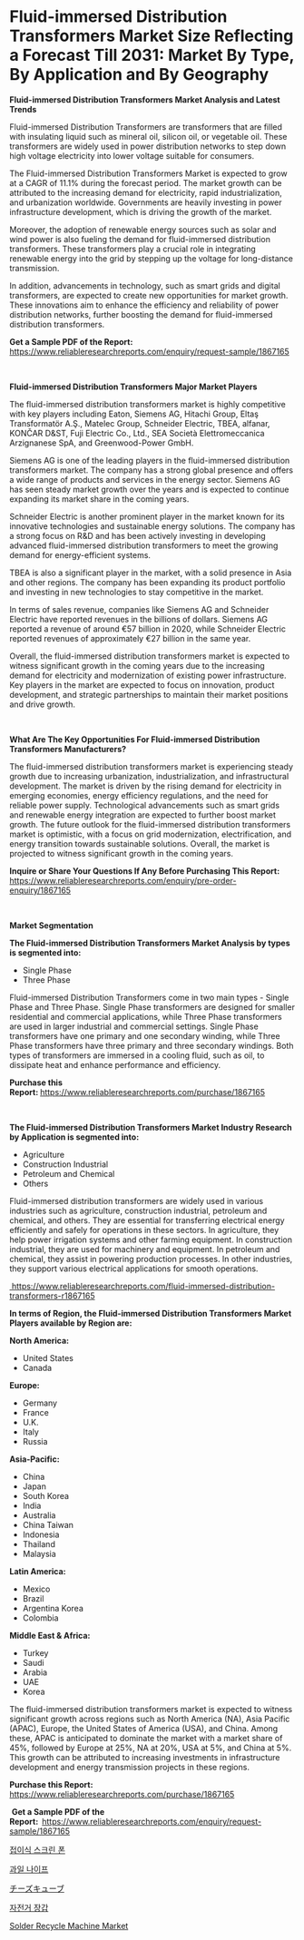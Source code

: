 <p><h1>Fluid-immersed Distribution Transformers Market Size Reflecting a Forecast Till 2031: Market By Type, By Application and By Geography</h1></p><p><strong>Fluid-immersed Distribution Transformers Market Analysis and Latest Trends</strong></p>
<p><p>Fluid-immersed Distribution Transformers are transformers that are filled with insulating liquid such as mineral oil, silicon oil, or vegetable oil. These transformers are widely used in power distribution networks to step down high voltage electricity into lower voltage suitable for consumers.</p><p>The Fluid-immersed Distribution Transformers Market is expected to grow at a CAGR of 11.1% during the forecast period. The market growth can be attributed to the increasing demand for electricity, rapid industrialization, and urbanization worldwide. Governments are heavily investing in power infrastructure development, which is driving the growth of the market.</p><p>Moreover, the adoption of renewable energy sources such as solar and wind power is also fueling the demand for fluid-immersed distribution transformers. These transformers play a crucial role in integrating renewable energy into the grid by stepping up the voltage for long-distance transmission.</p><p>In addition, advancements in technology, such as smart grids and digital transformers, are expected to create new opportunities for market growth. These innovations aim to enhance the efficiency and reliability of power distribution networks, further boosting the demand for fluid-immersed distribution transformers.</p></p>
<p><strong>Get a Sample PDF of the Report:&nbsp;</strong> <a href="https://www.reliableresearchreports.com/enquiry/request-sample/1867165">https://www.reliableresearchreports.com/enquiry/request-sample/1867165</a></p>
<p>&nbsp;</p>
<p><strong>Fluid-immersed Distribution Transformers Major Market Players</strong></p>
<p><p>The fluid-immersed distribution transformers market is highly competitive with key players including Eaton, Siemens AG, Hitachi Group, Eltaş Transformatör A.Ş., Matelec Group, Schneider Electric, TBEA, alfanar, KONČAR D&ST, Fuji Electric Co., Ltd., SEA Società Elettromeccanica Arzignanese SpA, and Greenwood-Power GmbH. </p><p>Siemens AG is one of the leading players in the fluid-immersed distribution transformers market. The company has a strong global presence and offers a wide range of products and services in the energy sector. Siemens AG has seen steady market growth over the years and is expected to continue expanding its market share in the coming years.</p><p>Schneider Electric is another prominent player in the market known for its innovative technologies and sustainable energy solutions. The company has a strong focus on R&D and has been actively investing in developing advanced fluid-immersed distribution transformers to meet the growing demand for energy-efficient systems.</p><p>TBEA is also a significant player in the market, with a solid presence in Asia and other regions. The company has been expanding its product portfolio and investing in new technologies to stay competitive in the market.</p><p>In terms of sales revenue, companies like Siemens AG and Schneider Electric have reported revenues in the billions of dollars. Siemens AG reported a revenue of around €57 billion in 2020, while Schneider Electric reported revenues of approximately €27 billion in the same year.</p><p>Overall, the fluid-immersed distribution transformers market is expected to witness significant growth in the coming years due to the increasing demand for electricity and modernization of existing power infrastructure. Key players in the market are expected to focus on innovation, product development, and strategic partnerships to maintain their market positions and drive growth.</p></p>
<p>&nbsp;</p>
<p><strong>What Are The Key Opportunities For Fluid-immersed Distribution Transformers Manufacturers?</strong></p>
<p><p>The fluid-immersed distribution transformers market is experiencing steady growth due to increasing urbanization, industrialization, and infrastructural development. The market is driven by the rising demand for electricity in emerging economies, energy efficiency regulations, and the need for reliable power supply. Technological advancements such as smart grids and renewable energy integration are expected to further boost market growth. The future outlook for the fluid-immersed distribution transformers market is optimistic, with a focus on grid modernization, electrification, and energy transition towards sustainable solutions. Overall, the market is projected to witness significant growth in the coming years.</p></p>
<p><strong>Inquire or Share Your Questions If Any Before Purchasing This Report:</strong> <a href="https://www.reliableresearchreports.com/enquiry/pre-order-enquiry/1867165">https://www.reliableresearchreports.com/enquiry/pre-order-enquiry/1867165</a></p>
<p>&nbsp;</p>
<p><strong>Market Segmentation</strong></p>
<p><strong>The Fluid-immersed Distribution Transformers Market Analysis by types is segmented into:</strong></p>
<p><ul><li>Single Phase</li><li>Three Phase</li></ul></p>
<p><p>Fluid-immersed Distribution Transformers come in two main types - Single Phase and Three Phase. Single Phase transformers are designed for smaller residential and commercial applications, while Three Phase transformers are used in larger industrial and commercial settings. Single Phase transformers have one primary and one secondary winding, while Three Phase transformers have three primary and three secondary windings. Both types of transformers are immersed in a cooling fluid, such as oil, to dissipate heat and enhance performance and efficiency.</p></p>
<p><strong>Purchase this Report:&nbsp;</strong><a href="https://www.reliableresearchreports.com/purchase/1867165">https://www.reliableresearchreports.com/purchase/1867165</a></p>
<p>&nbsp;</p>
<p><strong>The Fluid-immersed Distribution Transformers Market Industry Research by Application is segmented into:</strong></p>
<p><ul><li>Agriculture</li><li>Construction Industrial</li><li>Petroleum and Chemical</li><li>Others</li></ul></p>
<p><p>Fluid-immersed distribution transformers are widely used in various industries such as agriculture, construction industrial, petroleum and chemical, and others. They are essential for transferring electrical energy efficiently and safely for operations in these sectors. In agriculture, they help power irrigation systems and other farming equipment. In construction industrial, they are used for machinery and equipment. In petroleum and chemical, they assist in powering production processes. In other industries, they support various electrical applications for smooth operations.</p></p>
<p><a href="https://www.reliableresearchreports.com/fluid-immersed-distribution-transformers-r1867165">&nbsp;https://www.reliableresearchreports.com/fluid-immersed-distribution-transformers-r1867165</a></p>
<p><strong>In terms of Region, the Fluid-immersed Distribution Transformers Market Players available by Region are:</strong></p>
<p>
    <p> <strong> North America: </strong>
        <ul>
            <li>United States</li>
            <li>Canada</li>
        </ul>
        </p> 
    <p> <strong> Europe: </strong>
        <ul>
            <li>Germany</li>
            <li>France</li>
            <li>U.K.</li>
            <li>Italy</li>
            <li>Russia</li>
        </ul>
        </p> 
    <p> <strong> Asia-Pacific: </strong>
        <ul>
            <li>China</li>
            <li>Japan</li>
            <li>South Korea</li>
            <li>India</li>
            <li>Australia</li>
            <li>China Taiwan</li>
            <li>Indonesia</li>
            <li>Thailand</li>
            <li>Malaysia</li>
        </ul>
        </p> 
    <p> <strong> Latin America: </strong>
        <ul>
            <li>Mexico</li>
            <li>Brazil</li>
            <li>Argentina Korea</li>
            <li>Colombia</li>
        </ul>
        </p> 
    <p> <strong> Middle East & Africa: </strong>
        <ul>
            <li>Turkey</li>
            <li>Saudi</li>
            <li>Arabia</li>
            <li>UAE</li>
            <li>Korea</li>
        </ul>
    </p>
    </p>
<p><p>The fluid-immersed distribution transformers market is expected to witness significant growth across regions such as North America (NA), Asia Pacific (APAC), Europe, the United States of America (USA), and China. Among these, APAC is anticipated to dominate the market with a market share of 45%, followed by Europe at 25%, NA at 20%, USA at 5%, and China at 5%. This growth can be attributed to increasing investments in infrastructure development and energy transmission projects in these regions.</p></p>
<p><strong>Purchase this Report: </strong><a href="https://www.reliableresearchreports.com/purchase/1867165">https://www.reliableresearchreports.com/purchase/1867165</a></p>
<p>&nbsp;<strong>Get a Sample PDF of the Report:&nbsp;&nbsp;</strong><a href="https://www.reliableresearchreports.com/enquiry/request-sample/1867165">https://www.reliableresearchreports.com/enquiry/request-sample/1867165</a></p>
<p><strong></strong></p>
<p><p><a href="https://medium.com/@mayekuhic00/%EC%A0%91%EC%9D%B4%EC%8B%9D-%EC%8A%A4%ED%81%AC%EB%A6%B0-%ED%8F%B0-%EC%8B%9C%EC%9E%A5-%EB%B6%84%EC%84%9D-%EC%97%B0%ED%8F%89%EA%B7%A0-%EC%84%B1%EC%9E%A5%EB%A5%A0-cagr-%EC%8B%9C%EC%9E%A5-%EC%84%B8%EB%B6%84%ED%99%94-%EB%B0%8F-%EA%B8%80%EB%A1%9C%EB%B2%8C-%EC%82%B0%EC%97%85-%EA%B0%9C%EC%9A%94-1cb99bfe399e">접이식 스크린 폰</a></p><p><a href="https://github.com/WilburKihn5676/Market-Research-Report-List-1/blob/main/844854639906.md">과일 나이프</a></p><p><a href="https://github.com/dzy793153605/Market-Research-Report-List-1/blob/main/617307943361.md">チーズキューブ</a></p><p><a href="https://github.com/vseigx30c9a1j/Market-Research-Report-List-1/blob/main/590518639905.md">자전거 장갑</a></p><p><a href="https://github.com/marloy8/Market-Research-Report-List-4/blob/main/solder-recycle-machine-market.md">Solder Recycle Machine Market</a></p></p>